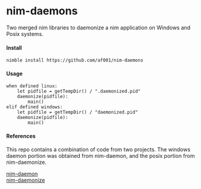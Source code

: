 # nim-daemons
Two merged nim libraries to daemonize a nim application on Windows and Posix systems. 

#### Install
```
nimble install https://github.com/af001/nim-daemons
```

#### Usage
```
when defined linux:
    let pidfile = getTempDir() / ".daemonized.pid"
    daemonize(pidfile):
        main()
elif defined windows:
    let pidfile = getTempDir() / "daemonized.pid"
    daemonize(pidfile):
        main()
```


#### References
This repo contains a combination of code from two projects. The windows daemon portion was obtained from nim-daemon, and the posix portion from nim-daemonize. 

[nim-daemon](https://github.com/status-im/nim-daemon/blob/master/daemon.nim)  
[nim-daemonize](https://github.com/OpenSystemsLab/daemonize.nim)
